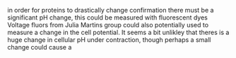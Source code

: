 in order for proteins to drastically change confirmation there must be a significant pH change, this could be measured with fluorescent dyes
Voltage fluors from Julia Martins group could also potentially used to measure a change in the cell potential.
It seems a bit unlikley that theres is a huge change in cellular pH under contraction, though perhaps a small change could cause a 